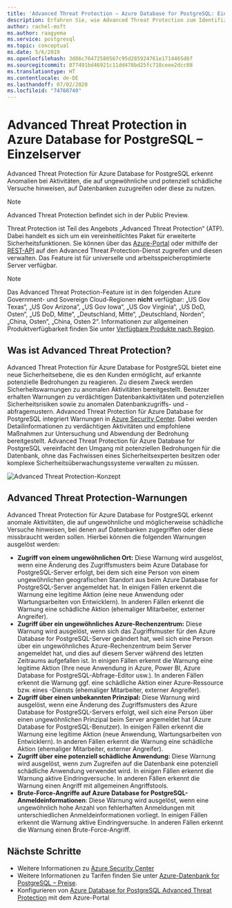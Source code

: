 ```yaml
---
title: 'Advanced Threat Protection – Azure Database for PostgreSQL: Einzelserver'
description: Erfahren Sie, wie Advanced Threat Protection zum Identifizieren anomaler Datenbankaktivitäten verwendet wird, die auf potenzielle Sicherheitsrisiken für die Datenbank in einer verwalteten Instanz hinweisen.
author: rachel-msft
ms.author: raagyema
ms.service: postgresql
ms.topic: conceptual
ms.date: 5/6/2019
ms.openlocfilehash: 3d86c76472580567c95d285924761e1714465d6f
ms.sourcegitcommit: 877491bd46921c11dd478bd25fc718ceee2dcc08
ms.translationtype: HT
ms.contentlocale: de-DE
ms.lasthandoff: 07/02/2020
ms.locfileid: "74768740"
---
```

# <a name="advanced-threat-protection-in-azure-database-for-postgresql---single-server"></a>Advanced Threat Protection in Azure Database for PostgreSQL – Einzelserver

Advanced Threat Protection für Azure Database for PostgreSQL erkennt Anomalien bei Aktivitäten, die auf ungewöhnliche und potenziell schädliche Versuche hinweisen, auf Datenbanken zuzugreifen oder diese zu nutzen.

> [!NOTE]
> Advanced Threat Protection befindet sich in der Public Preview.

Threat Protection ist Teil des Angebots „Advanced Threat Protection“ (ATP). Dabei handelt es sich um ein vereinheitlichtes Paket für erweiterte Sicherheitsfunktionen. Sie können über das [Azure-Portal](https://portal.azure.com) oder mithilfe der [REST-API](/rest/api/postgresql/serversecurityalertpolicies) auf den Advanced Threat Protection-Dienst zugreifen und diesen verwalten. Das Feature ist für universelle und arbeitsspeicheroptimierte Server verfügbar.

> [!NOTE]
> Das Advanced Threat Protection-Feature ist in den folgenden Azure Government- und Sovereign Cloud-Regionen **nicht** verfügbar: „US Gov Texas“, „US Gov Arizona“, „US Gov Iowa“, „US Gov Virginia“, „US DoD, Osten“, „US DoD, Mitte“, „Deutschland, Mitte“, „Deutschland, Norden“, „China, Osten“, „China, Osten 2“. Informationen zur allgemeinen Produktverfügbarkeit finden Sie unter [Verfügbare Produkte nach Region](https://azure.microsoft.com/global-infrastructure/services/).

## <a name="what-is-advanced-threat-protection"></a>Was ist Advanced Threat Protection?

Advanced Threat Protection für Azure Database for PostgreSQL bietet eine neue Sicherheitsebene, die es den Kunden ermöglicht, auf erkannte potenzielle Bedrohungen zu reagieren. Zu diesem Zweck werden Sicherheitswarnungen zu anomalen Aktivitäten bereitgestellt. Benutzer erhalten Warnungen zu verdächtigen Datenbankaktivitäten und potenziellen Sicherheitsrisiken sowie zu anomalen Datenbankzugriffs- und -abfragemustern. Advanced Threat Protection für Azure Database for PostgreSQL integriert Warnungen in [Azure Security Center](https://azure.microsoft.com/services/security-center/). Dabei werden Detailinformationen zu verdächtigen Aktivitäten und empfohlene Maßnahmen zur Untersuchung und Abwendung der Bedrohung bereitgestellt. Advanced Threat Protection für Azure Database for PostgreSQL vereinfacht den Umgang mit potenziellen Bedrohungen für die Datenbank, ohne das Fachwissen eines Sicherheitsexperten besitzen oder komplexe Sicherheitsüberwachungssysteme verwalten zu müssen. 

![Advanced Threat Protection-Konzept](media/concepts-data-access-and-security-threat-protection/advanced-threat-protection-concept.png)

## <a name="advanced-threat-protection-alerts"></a>Advanced Threat Protection-Warnungen 
Advanced Threat Protection für Azure Database for PostgreSQL erkennt anomale Aktivitäten, die auf ungewöhnliche und möglicherweise schädliche Versuche hinweisen, bei denen auf Datenbanken zugegriffen oder diese missbraucht werden sollen. Hierbei können die folgenden Warnungen ausgelöst werden:
- **Zugriff von einem ungewöhnlichen Ort:** Diese Warnung wird ausgelöst, wenn eine Änderung des Zugriffsmusters beim Azure Database for PostgreSQL-Server erfolgt, bei dem sich eine Person von einem ungewöhnlichen geografischen Standort aus beim Azure Database for PostgreSQL-Server angemeldet hat. In einigen Fällen erkennt die Warnung eine legitime Aktion (eine neue Anwendung oder Wartungsarbeiten von Entwicklern). In anderen Fällen erkennt die Warnung eine schädliche Aktion (ehemaliger Mitarbeiter, externer Angreifer).
- **Zugriff über ein ungewöhnliches Azure-Rechenzentrum:** Diese Warnung wird ausgelöst, wenn sich das Zugriffsmuster für den Azure Database for PostgreSQL-Server geändert hat, weil sich eine Person über ein ungewöhnliches Azure-Rechenzentrum beim Server angemeldet hat, und dies auf diesem Server während des letzten Zeitraums aufgefallen ist. In einigen Fällen erkennt die Warnung eine legitime Aktion (Ihre neue Anwendung in Azure, Power BI, Azure Database for PostgreSQL-Abfrage-Editor usw.). In anderen Fällen erkennt die Warnung ggf. eine schädliche Aktion einer Azure-Ressource bzw. eines -Diensts (ehemaliger Mitarbeiter, externer Angreifer).
- **Zugriff über einen unbekannten Prinzipal:** Diese Warnung wird ausgelöst, wenn eine Änderung des Zugriffsmusters des Azure Database for PostgreSQL-Servers erfolgt, weil sich eine Person über einen ungewöhnlichen Prinzipal beim Server angemeldet hat (Azure Database for PostgreSQL-Benutzer). In einigen Fällen erkennt die Warnung eine legitime Aktion (neue Anwendung, Wartungsarbeiten von Entwicklern). In anderen Fällen erkennt die Warnung eine schädliche Aktion (ehemaliger Mitarbeiter, externer Angreifer).
- **Zugriff über eine potenziell schädliche Anwendung:** Diese Warnung wird ausgelöst, wenn zum Zugreifen auf die Datenbank eine potenziell schädliche Anwendung verwendet wird. In einigen Fällen erkennt die Warnung aktive Eindringversuche. In anderen Fällen erkennt die Warnung einen Angriff mit allgemeinen Angriffstools.
- **Brute-Force-Angriffe auf Azure Database for PostgreSQL-Anmeldeinformationen**: Diese Warnung wird ausgelöst, wenn eine ungewöhnlich hohe Anzahl von fehlerhaften Anmeldungen mit unterschiedlichen Anmeldeinformationen vorliegt. In einigen Fällen erkennt die Warnung aktive Eindringversuche. In anderen Fällen erkennt die Warnung einen Brute-Force-Angriff.

## <a name="next-steps"></a>Nächste Schritte

* Weitere Informationen zu [Azure Security Center](https://docs.microsoft.com/azure/security-center/security-center-intro)
* Weitere Informationen zu Tarifen finden Sie unter [Azure-Datenbank for PostgreSQL – Preise](https://azure.microsoft.com/pricing/details/postgresql/). 
* Konfigurieren von [Azure Database for PostgreSQL Advanced Threat Protection](howto-database-threat-protection-portal.md) mit dem Azure-Portal  
